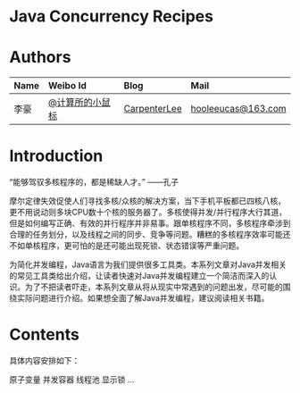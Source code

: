 # Java Concurrency Recipes

# Authors

| Name | Weibo Id | Blog | Mail |
|:-----------|:-------------|:-------------|:-----------|
| 李豪 |[@计算所的小鼠标](http://weibo.com/icttinymouse) | [CarpenterLee](http://www.cnblogs.com/CarpenterLee/) | hooleeucas@163.com |

# Introduction

“能够驾驭多核程序的，都是稀缺人才。” ——孔子

摩尔定律失效促使人们寻找多核/众核的解决方案，当下手机平板都已四核八核，更不用说动则多块CPU数十个核的服务器了。多核使得并发/并行程序大行其道，但是如何编写正确、有效的并行程序并非易事。跟单核程序不同，多核程序牵涉到合理的任务划分，以及线程之间的同步、竞争等问题。糟糕的多核程序效率可能还不如单核程序，更可怕的是还可能出现死锁、状态错误等严重问题。

为简化并发编程，Java语言为我们提供很多工具类。本系列文章对Java并发相关的常见工具类给出介绍，让读者快速对Java并发编程建立一个简洁而深入的认识。为了不把读者吓走，本系列文章从将从现实中常遇到的问题出发，尽可能的围绕实际问题进行介绍。如果想全面了解Java并发编程，建议阅读相关书籍。

# Contents

具体内容安排如下：

原子变量
并发容器
线程池
显示锁
...



